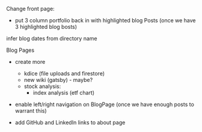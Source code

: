 Change front page:
- put 3 column portfolio back in with highlighted blog Posts
  (once we have 3 highlighted blog bosts)

infer blog dates from directory name

Blog Pages
- create more
  - kdice (file uploads and firestore)
  - new wiki (gatsby) - maybe?
  - stock analysis:
    - index analysis (etf chart)
- enable left/right navigation on BlogPage (once we have enough posts to warrant this)

- add GitHub and LinkedIn links to about page
